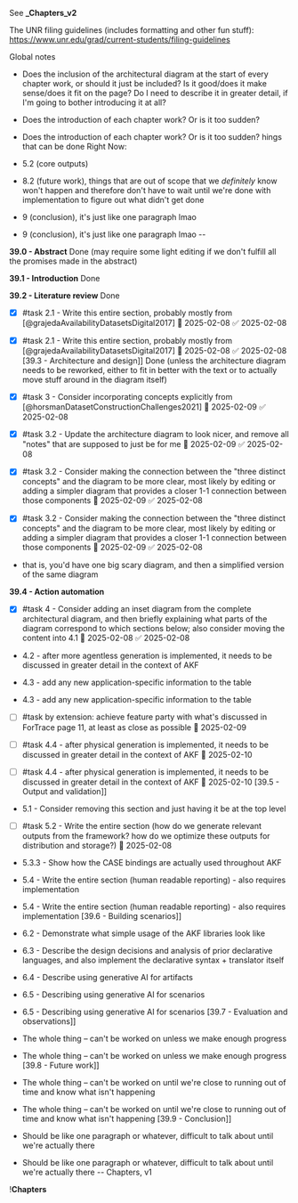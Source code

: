 See **_Chapters_v2**

The UNR filing guidelines (includes formatting and other fun stuff): https://www.unr.edu/grad/current-students/filing-guidelines

Global notes

- Does the inclusion of the architectural diagram at the start of every chapter work, or should it just be included? Is it good/does it make sense/does it fit on the page? Do I need to describe it in greater detail, if I'm going to bother introducing it at all?
- Does the introduction of each chapter work? Or is it too sudden?

- Does the introduction of each chapter work? Or is it too sudden?
hings that can be done Right Now:

- 5.2 (core outputs)
- 8.2 (future work), things that are out of scope that we *definitely* know won't happen and therefore don't have to wait until we're done with implementation to figure out what didn't get done
- 9 (conclusion), it's just like one paragraph lmao

- 9 (conclusion), it's just like one paragraph lmao
--

**39.0 - Abstract**
Done (may require some light editing if we don't fulfill all the promises made in the abstract)

**39.1 - Introduction**
Done

**39.2 - Literature review**
Done

- [x] #task 2.1 - Write this entire section, probably mostly from [@grajedaAvailabilityDatasetsDigital2017] 📅 2025-02-08 ✅ 2025-02-08

- [x] #task 2.1 - Write this entire section, probably mostly from [@grajedaAvailabilityDatasetsDigital2017] 📅 2025-02-08 ✅ 2025-02-08
[39.3 - Architecture and design]]
Done (unless the architecture diagram needs to be reworked, either to fit in better with the text or to actually move stuff around in the diagram itself)

- [x] #task 3 - Consider incorporating concepts explicitly from [@horsmanDatasetConstructionChallenges2021] 📅 2025-02-09 ✅ 2025-02-08
- [x] #task 3.2 - Update the architecture diagram to look nicer, and remove all "notes" that are supposed to just be for me 📅 2025-02-09 ✅ 2025-02-08
- [x] #task 3.2 - Consider making the connection between the "three distinct concepts" and the diagram to be more clear, most likely by editing or adding a simpler diagram that provides a closer 1-1 connection between those components 📅 2025-02-09 ✅ 2025-02-08

- [x] #task 3.2 - Consider making the connection between the "three distinct concepts" and the diagram to be more clear, most likely by editing or adding a simpler diagram that provides a closer 1-1 connection between those components 📅 2025-02-09 ✅ 2025-02-08
- that is, you'd have one big scary diagram, and then a simplified version of the same diagram

**39.4 - Action automation**

- [x] #task 4 - Consider adding an inset diagram from the complete architectural diagram, and then briefly explaining what parts of the diagram correspond to which sections below; also consider moving the content into 4.1 📅 2025-02-08 ✅ 2025-02-08
- 4.2 - after more agentless generation is implemented, it needs to be discussed in greater detail in the context of AKF
- 4.3 - add any new application-specific information to the table

- 4.3 - add any new application-specific information to the table
-  [ ] #task by extension: achieve feature party with what's discussed in ForTrace page 11, at least as close as possible 📅 2025-02-09 

- [ ] #task 4.4 - after physical generation is implemented, it needs to be discussed in greater detail in the context of AKF 📅 2025-02-10 

- [ ] #task 4.4 - after physical generation is implemented, it needs to be discussed in greater detail in the context of AKF 📅 2025-02-10 
[39.5 - Output and validation]]

- 5.1 - Consider removing this section and just having it be at the top level
- [ ] #task 5.2 - Write the entire section (how do we generate relevant outputs from the framework? how do we optimize these outputs for distribution and storage?) 📅 2025-02-08 
- 5.3.3 - Show how the CASE bindings are actually used throughout AKF
- 5.4 - Write the entire section (human readable reporting) - also requires implementation

- 5.4 - Write the entire section (human readable reporting) - also requires implementation
[39.6 - Building scenarios]]

- 6.2 - Demonstrate what simple usage of the AKF libraries look like
- 6.3 - Describe the design decisions and analysis of prior declarative languages, and also implement the declarative syntax + translator itself
- 6.4 - Describe using generative AI for artifacts
- 6.5 - Describing using generative AI for scenarios 

- 6.5 - Describing using generative AI for scenarios 
[39.7 - Evaluation and observations]]

- The whole thing – can't be worked on unless we make enough progress 

- The whole thing – can't be worked on unless we make enough progress 
[39.8 - Future work]]

- The whole thing – can't be worked on until we're close to running out of time and know what isn't happening

- The whole thing – can't be worked on until we're close to running out of time and know what isn't happening
[39.9 - Conclusion]]

- Should be like one paragraph or whatever, difficult to talk about until we're actually there

- Should be like one paragraph or whatever, difficult to talk about until we're actually there
--
Chapters, v1

!**Chapters**